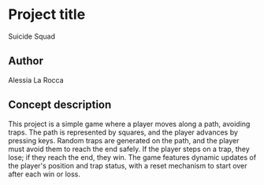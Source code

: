# Project title
Suicide Squad

## Author
Alessia La Rocca

## Concept description
This project is a simple game where a player moves along a path, avoiding traps. The path is represented by squares, and the player advances by pressing keys. Random traps are generated on the path, and the player must avoid them to reach the end safely. If the player steps on a trap, they lose; if they reach the end, they win. The game features dynamic updates of the player's position and trap status, with a reset mechanism to start over after each win or loss.